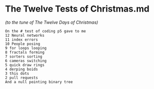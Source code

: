 # The Twelve Tests of Christmas.md
*(to the tune of The Twelve Days of Christmas)*
```
On the # test of coding p5 gave to me
12 Neural networks
11 index errors
10 People posing
9 for loops looping
8 fractals forming
7 sorters sorting
6 cameras switching
5 quick draw rings
4 derping boids
3 this dots
2 pull requests
And a null pointing binary tree

